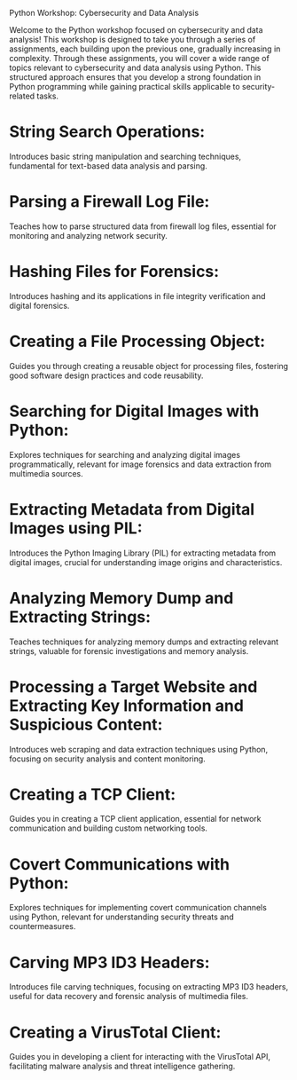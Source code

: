 Python Workshop: Cybersecurity and Data Analysis

Welcome to the Python workshop focused on cybersecurity and data analysis! This workshop is designed to take you through a series of assignments, each building upon the previous one, gradually increasing in complexity. Through these assignments, you will cover a wide range of topics relevant to cybersecurity and data analysis using Python. This structured approach ensures that you develop a strong foundation in Python programming while gaining practical skills applicable to security-related tasks.

# String Search Operations: 
Introduces basic string manipulation and searching techniques, fundamental for text-based data analysis and parsing.

# Parsing a Firewall Log File: 
Teaches how to parse structured data from firewall log files, essential for monitoring and analyzing network security.
# Hashing Files for Forensics: 
Introduces hashing and its applications in file integrity verification and digital forensics.

# Creating a File Processing Object:
Guides you through creating a reusable object for processing files, fostering good software design practices and code reusability.

# Searching for Digital Images with Python: 
Explores techniques for searching and analyzing digital images programmatically, relevant for image forensics and data extraction from multimedia sources.

# Extracting Metadata from Digital Images using PIL:
Introduces the Python Imaging Library (PIL) for extracting metadata from digital images, crucial for understanding image origins and characteristics.

# Analyzing Memory Dump and Extracting Strings: 
Teaches techniques for analyzing memory dumps and extracting relevant strings, valuable for forensic investigations and memory analysis.

# Processing a Target Website and Extracting Key Information and Suspicious Content: 
Introduces web scraping and data extraction techniques using Python, focusing on security analysis and content monitoring.
# Creating a TCP Client: 
Guides you in creating a TCP client application, essential for network communication and building custom networking tools.
# Covert Communications with Python: 
Explores techniques for implementing covert communication channels using Python, relevant for understanding security threats and countermeasures.
# Carving MP3 ID3 Headers: 
Introduces file carving techniques, focusing on extracting MP3 ID3 headers, useful for data recovery and forensic analysis of multimedia files.
# Creating a VirusTotal Client: 
Guides you in developing a client for interacting with the VirusTotal API, facilitating malware analysis and threat intelligence gathering.